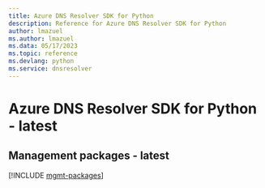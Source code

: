 ```yaml
---
title: Azure DNS Resolver SDK for Python
description: Reference for Azure DNS Resolver SDK for Python
author: lmazuel
ms.author: lmazuel
ms.data: 05/17/2023
ms.topic: reference
ms.devlang: python
ms.service: dnsresolver
---
```

# Azure DNS Resolver SDK for Python - latest

## Management packages - latest
[!INCLUDE [mgmt-packages](dns-resolver-mgmt-index.md)]